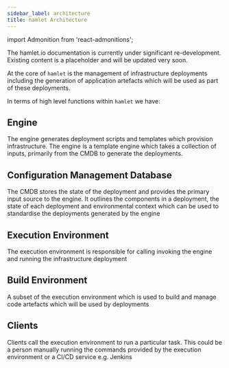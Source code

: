 ```yaml
---
sidebar_label: architecture
title: hamlet Architecture
---
```

import Admonition from 'react-admonitions';

<Admonition type="warning" title="Under Construction">
The hamlet.io documentation is currently under significant re-development. Existing content is a placeholder and will be updated very soon.
</Admonition>

At the core of `hamlet` is the management of infrastructure deployments including the generation of application artefacts which will be used as part of these deployments.

In terms of high level functions within `hamlet` we have:

## Engine

The engine generates deployment scripts and templates which provision infrastructure.
The engine is a template engine which takes a collection of inputs, primarily from the CMDB to generate the deployments.

## Configuration Management Database

The CMDB stores the state of the deployment and provides the primary input source to the engine.
It outlines the components in a deployment, the state of each deployment and environmental context which can be used to standardise the deployments generated by the engine

## Execution Environment

The execution environment is responsible for calling invoking the engine and running the infrastructure deployment

## Build Environment

A subset of the execution environment which is used to build and manage code artefacts which will be used by deployments

## Clients

Clients call the execution environment to run a particular task.
This could be a person manually running the commands provided by the execution environment or a CI/CD service e.g. Jenkins
